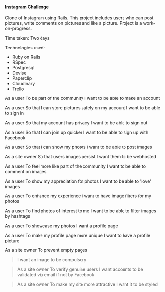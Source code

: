 #### Instagram Challenge

Clone of Instagram using Rails. This project includes users who can post pictures, write comments on pictures and like a picture. Project is a work-on-progress.

Time taken: Two days

Technologies used:
* Ruby on Rails
* RSpec
* Postgresql
* Devise
* Paperclip
* Cloudinary
* Trello

As a user
To be part of the community
I want to be able to make an account

As a user
So that I can store pictures safely on my account
I want to be able to sign in

As a user
So that my account has privacy
I want to be able to sign out

As a user
So that I can join up quicker
I want to be able to sign up with Facebook

As a user
So that I can show my photos
I want to be able to post images

As a site owner
So that users images persist
I want them to be webhosted

As a user
To feel more like part of the community
I want to be able to comment on images

As a user
To show my appreciation for photos
I want to be able to 'love' images

As a user
To enhance my experience
I want to have image filters for my photos

As a user
To find photos of interest to me
I want to be able to filter images by hashtags

As a user
To showcase my photos
I want a profile page

As a user
To make my profile page more unique
I want to have a profile picture

As a site owner
To prevent empty pages
> I want an image to be compulsory

> As a site owner
> To verify genuine users
> I want accounts to be validated via email if not by Facebook

> As a site owner
> To make my site more attractive
> I want it to be styled
